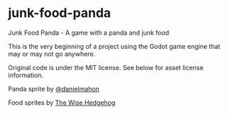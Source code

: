 # junk-food-panda
 Junk Food Panda - A game with a panda and junk food

 This is the very beginning of a project using the Godot game engine that may or may not go anywhere.

 Original code is under the MIT license. See below for asset license information.
 
 Panda sprite by [@danielmahon](https://opengameart.org/users/danielmahon)
 
 Food sprites by [The Wise Hedgehog](https://opengameart.org/users/the-wise-hedgehog)
